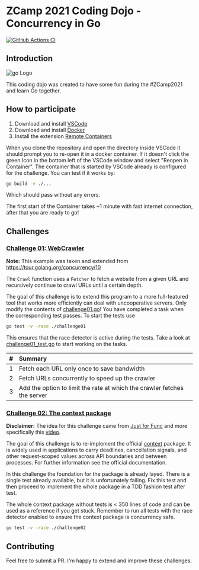 # ZCamp 2021 Coding Dojo - Concurrency in Go

[![GitHub Actions CI](https://github.com/fasmat/go-dojo/actions/workflows/main.yml/badge.svg)](https://github.com/fasmat/go-dojo/actions/workflows/main.yml)

## Introduction

![go Logo](https://upload.wikimedia.org/wikipedia/commons/thumb/0/05/Go_Logo_Blue.svg/1920px-Go_Logo_Blue.svg.png)

This coding dojo was created to have some fun during the #ZCamp2021 and learn Go together.

## How to participate

1. Download and install [VSCode](https://code.visualstudio.com/)
2. Download and install [Docker](https://www.docker.com/)
3. Install the extension [Remote Containers](https://marketplace.visualstudio.com/items?itemName=ms-vscode-remote.remote-containers)

When you clone the repository and open the directory inside VSCode it should prompt you to re-open it in a docker container. If it doesn't
click the green Icon in the bottom left of the VSCode window and select "Reopen in Container". The container that is started by VSCode already is configured
for the challenge. You can test if it works by:

```bash
go build -v ./...
```

Which should pass without any errors.

The first start of the Container takes ~1 minute with fast internet connection, after that you are ready to go!

## Challenges

### [Challenge 01: WebCrawler](challenge01)

**Note:** This example was taken and extended from <https://tour.golang.org/concurrency/10>

The ``Crawl`` function uses a ``Fetcher`` to fetch a website from a given URL and recursively continue to crawl URLs until a certain depth.

The goal of this challenge is to extend this program to a more full-featured tool that works more efficiently can deal with uncooperative servers. Only modify
the contents of [challenge01.go](challenge01/challenge01.go)! You have completed a task when the corresponding test passes. To start the tests use

```bash
go test -v -race ./challenge01
```

This ensures that the race detector is active during the tests. Take a look at [challenge01_test.go](challenge01/challenge01_test.go) to start working on the
tasks.

|#|Summary|
|-|:--------|
|1|Fetch each URL only once to save bandwidth|
|2|Fetch URLs concurrently to speed up the crawler|
|3|Add the option to limit the rate at which the crawler fetches the server|

### [Challenge 02: The context package](challenge02)

**Disclaimer:** The idea for this challenge came from [Just for Func](https://www.youtube.com/channel/UC_BzFbxG2za3bp5NRRRXJSw) and more specifically
this [video](https://www.youtube.com/watch?v=8M90t0KvEDY).

The goal of this challenge is to re-implement the official [context](https://golang.org/pkg/context/) package. It is widely used in applications to carry
deadlines, cancellation signals, and other request-scoped values across API boundaries and between processes. For further information see the official
documentation.

In this challenge the foundation for the package is already layed. There is a single test already available, but it is unfortunately failing. Fix this test
and then proceed to implement the whole package in a TDD fashion test after test.

The whole context package without tests is < 350 lines of code and can be used as a reference if you get stuck. Remember to run all tests with the race
detector enabled to ensure the context package is concurrency safe.

```bash
go test -v -race ./challenge02
```

## Contributing

Feel free to submit a PR. I'm happy to extend and improve these challenges.
